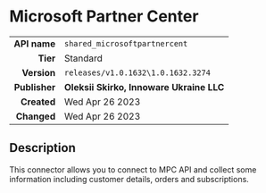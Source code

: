 # Microsoft Partner Center
| | |
|-:|-|
|**API name**|`shared_microsoftpartnercent`|
|**Tier**|Standard|
|**Version**|`releases/v1.0.1632\1.0.1632.3274`|
|**Publisher**|**Oleksii Skirko, Innoware Ukraine LLC**|
|**Created**|Wed Apr 26 2023|
|**Changed**|Wed Apr 26 2023|

## Description
This connector allows you to connect to MPC API and collect some information including customer details, orders and subscriptions.
